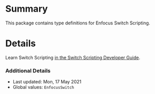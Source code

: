 # Summary
This package contains type definitions for Enfocus Switch Scripting.

# Details
Learn Switch Scripting [in the Switch Scripting Developer Guide](https://www.enfocus.com/manuals/DeveloperGuide/SW/21/home.html#about.html).

### Additional Details
 * Last updated: Mon, 17 May 2021
 * Global values: `EnfocusSwitch`
